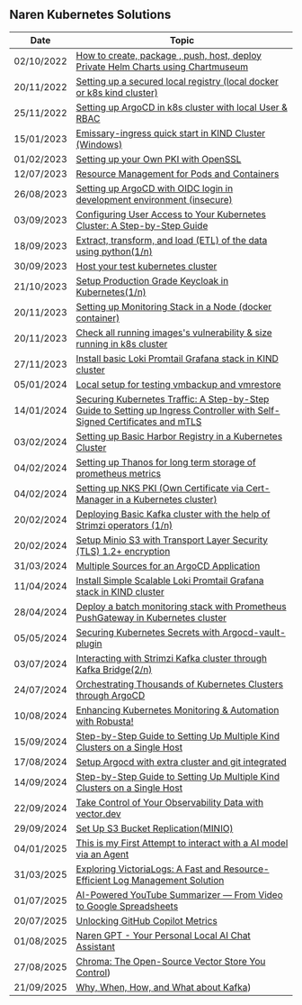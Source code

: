 ## Naren Kubernetes Solutions

| Date       | Topic                                                                                                                                                |
| ---------- | ---------------------------------------------------------------------------------------------------------------------------------------------------- |
| 02/10/2022 | [How to create, package , push, host, deploy Private Helm Charts using Chartmuseum](private-helm-charts.md)                                          |
| 20/11/2022 | [Setting up a secured local registry (local docker or k8s kind cluster)](local-docker-registry.md)                                                   |
| 25/11/2022 | [Setting up ArgoCD in k8s cluster with local User & RBAC](argocd-rbac.md)                                                                            |
| 15/01/2023 | [Emissary-ingress quick start in KIND Cluster (Windows)](emissary-ingress.md)                                                                        |
| 01/02/2023 | [Setting up your Own PKI with OpenSSL](openssl-certificate.md)                                                                                       |
| 12/07/2023 | [Resource Management for Pods and Containers](k8s-resource-management.md)                                                                            |
| 26/08/2023 | [Setting up ArgoCD with OIDC login in development environment (insecure) ](argocd-oidc-setup.md)                                                     |
| 03/09/2023 | [Configuring User Access to Your Kubernetes Cluster: A Step-by-Step Guide](kubernetes-adduser.md)                                                    |
| 18/09/2023 | [Extract, transform, and load (ETL) of the data using python(1/n)](python_requests-1.md)                                                             |
| 30/09/2023 | [Host your test kubernetes cluster ](mykindk8scluster.md)                                                                                            |
| 21/10/2023 | [Setup Production Grade Keycloak in Kubernetes(1/n) ](install-keycloak.md)                                                                           |
| 20/11/2023 | [Setting up Monitoring Stack in a Node (docker container)](setup-monitoring-stack.md)                                                                |
| 20/11/2023 | [Check all running images's vulnerability & size running in k8s cluster](prepare-k8s-image-scanning-report.md)                                       |
| 27/11/2023 | [Install basic Loki Promtail Grafana stack in KIND cluster ](setup-loki-grafana-stack.md)                                                            |
| 05/01/2024 | [Local setup for testing vmbackup and vmrestore ](vmbackup_and_vmrestore.md)                                                                         |
| 14/01/2024 | [Securing Kubernetes Traffic: A Step-by-Step Guide to Setting up Ingress Controller with Self-Signed Certificates and mTLS](secure-local-ingress.md) |
| 03/02/2024 | [Setting up Basic Harbor Registry in a Kubernetes Cluster](basic-harbor-registry.md)                                                                 |
| 04/02/2024 | [Setting up Thanos for long term storage of prometheus metrics](unlimited-monitoring-data-by-thanos.md)                                              |
| 04/02/2024 | [Setting up NKS PKI (Own Certificate via Cert-Manager in a Kubernetes cluster)](k8s-nks-pki-cert-manager.md)                                         |
| 20/02/2024 | [Deploying Basic Kafka cluster with the help of Strimzi operators (1/n)](kafka-setup.md)                                                             |
| 20/02/2024 | [Setup Minio S3 with Transport Layer Security (TLS) 1.2+ encryption](secure-s3-minio.md)                                                             |
| 31/03/2024 | [Multiple Sources for an ArgoCD Application](argocd-multi-source.md)                                                                                 |
| 11/04/2024 | [Install Simple Scalable Loki Promtail Grafana stack in KIND cluster](setup-loki-grafana-stack-simple-scalable.md)                                   |
| 28/04/2024 | [Deploy a batch monitoring stack with Prometheus PushGateway in Kubernetes cluster](prometheus_pushgateway.md)                                       |
| 05/05/2024 | [Securing Kubernetes Secrets with Argocd-vault-plugin](setting-up-argocd-vault-plugin.md)                                                            |
| 03/07/2024 | [Interacting with Strimzi Kafka cluster through Kafka Bridge(2/n)](kafka-setup-2.md)                                                                 |
| 24/07/2024 | [Orchestrating Thousands of Kubernetes Clusters through ArgoCD](argocd-multiple-deployment.md)                                                       |
| 10/08/2024 | [Enhancing Kubernetes Monitoring & Automation with Robusta!](adv-monitoring-with-robusta.md)                                                         |
| 15/09/2024 | [Step-by-Step Guide to Setting Up Multiple Kind Clusters on a Single Host](multiple-kind-k8s-cluster.md)                                             |
| 17/08/2024 | [Setup Argocd with extra cluster and git integrated](setting-up-argocd.md)                                                                           |
| 14/09/2024 | [Step-by-Step Guide to Setting Up Multiple Kind Clusters on a Single Host](multiple-kind-k8s-cluster.md)                                             |
| 22/09/2024 | [Take Control of Your Observability Data with vector.dev](vector.md)                                                                                 |
| 29/09/2024 | [Set Up S3 Bucket Replication(MINIO)](s3-bucket-replication.md)                                                                                      |
| 04/01/2025 | [This is my First Attempt to interact with a AI model via an Agent](https://www.linkedin.com/feed/update/urn:li:activity:7281343073207336960/)       |
| 31/03/2025 | [Exploring VictoriaLogs: A Fast and Resource-Efficient Log Management Solution](victorialogs-demo.md)                                                |
| 01/07/2025 | [AI-Powered YouTube Summarizer — From Video to Google Spreadsheets](cow_video_summary_bot.md)                                                        |
| 20/07/2025 | [Unlocking GitHub Copilot Metrics](gcp-metrics-exporter.md)                                                                                          |
| 01/08/2025 | [Naren GPT - Your Personal Local AI Chat Assistant](ai-llm.md)                                                                                       |
| 27/08/2025 | [Chroma: The Open-Source Vector Store You Control](chroma.md))                                                                                       |
| 21/09/2025 | [Why, When, How, and What about Kafka](kafka.md))                                                                                                    |


